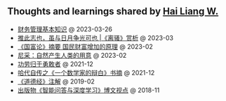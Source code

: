 ## Thoughts and learnings shared by [Hai Liang W.](https://github.com/hailiang-wang)

* [财务管理基本知识](./files/2023_03_26_finance_general_kb.docx) @ 2023-03-26
* [推此志也，虽与日月争光可也 |《离骚》赏析](https://zhuanlan.zhihu.com/p/614769976) @ 2023-03
* [《国富论》摘要 国民财富增加的原理](https://zhuanlan.zhihu.com/p/610118842) @ 2023-02
* [尼采：自然产生人类的用意](https://zhuanlan.zhihu.com/p/605672737) @ 2023-02
* [功劳归于勇敢者](https://steam.chatopera.com/2021/12/16/gong-lao-gui-yu-yong-gan-zhe-yi-ci-you-yi-ci-de-zuo-de-geng-hao/) @ 2021-12
* [哈代自传之《一个数学家的辩白》书摘](https://zhuanlan.zhihu.com/p/615185088) @ 2021-12
* [《道德经》注解](https://github.com/hailiang-wang/book-of-tao) @ 2019-02
* [出版物《智能问答与深度学习》博文视点](https://search.jd.com/Search?keyword=%E6%99%BA%E8%83%BD%E9%97%AE%E7%AD%94%E4%B8%8E%E6%B7%B1%E5%BA%A6%E5%AD%A6%E4%B9%A0&enc=utf-8) @ 2018-11
